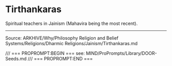 # Tirthankaras

Spiritual teachers in Jainism (Mahavira being the most recent).

---
Source: ARKHIVE/Why/Philosophy Religion and Belief Systems/Religions/Dharmic Religions/Jainism/Tirthankaras.md

/// === PROPROMPT:BEGIN ===
see: MIND/ProPrompts/Library/DOOR-Seeds.md
/// === PROPROMPT:END ===
